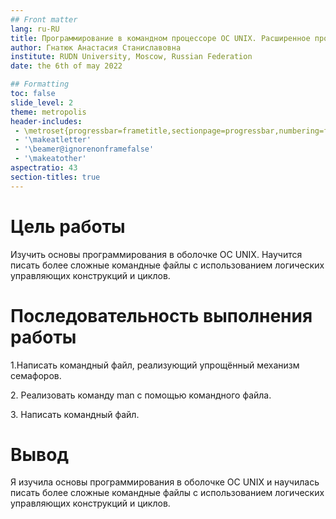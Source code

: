 ```yaml
---
## Front matter
lang: ru-RU
title: Программирование в командном процессоре ОС UNIX. Расширенное программирование.
author: Гнатюк Анастасия Станиславовна
institute: RUDN University, Moscow, Russian Federation
date: the 6th of may 2022

## Formatting
toc: false
slide_level: 2
theme: metropolis
header-includes: 
 - \metroset{progressbar=frametitle,sectionpage=progressbar,numbering=fraction}
 - '\makeatletter'
 - '\beamer@ignorenonframefalse'
 - '\makeatother'
aspectratio: 43
section-titles: true
---
```


# Цель работы

Изучить основы программирования в оболочке ОС UNIX. Научится писать более
сложные командные файлы с использованием логических управляющих конструкций и циклов.

# Последовательность выполнения работы

<p>1.Написать командный файл, реализующий упрощённый механизм семафоров.
<p>2. Реализовать команду man с помощью командного файла.
<p>3. Написать командный файл.

# Вывод

Я изучила основы программирования в оболочке ОС UNIX и научилась писать более сложные командные файлы с использованием логических управляющих конструкций и циклов.